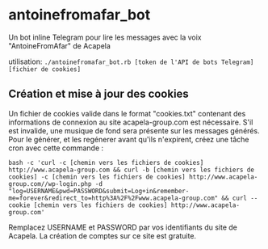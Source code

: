 # antoinefromafar_bot
 Un bot inline Telegram pour lire les messages avec la voix "AntoineFromAfar" de Acapela 

utilisation: `./antoinefromafar_bot.rb [token de l'API de bots Telegram] [fichier de cookies]`

## Création et mise à jour des cookies
Un fichier de cookies valide dans le format "cookies.txt" contenant des informations de connexion au site acapela-group.com est nécessaire. S'il est invalide, une musique de fond sera présente sur les messages générés.
Pour le générer, et les regénerer avant qu'ils n'expirent, créez une tâche cron avec cette commande :

`bash -c 'curl -c [chemin vers les fichiers de cookies] http://www.acapela-group.com && curl -b [chemin vers les fichiers de cookies] -c [chemin vers les fichiers de cookies] http://www.acapela-group.com//wp-login.php -d "log=USERNAME&pwd=PASSWORD&submit=Log+in&remember-me=forever&redirect_to=http%3A%2F%2Fwww.acapela-group.com" && curl --cookie [chemin vers les fichiers de cookies] http://www.acapela-group.com'`

Remplacez USERNAME et PASSWORD par vos identifiants du site de Acapela. La création de comptes sur ce site est gratuite.